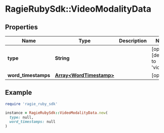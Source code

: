 # RagieRubySdk::VideoModalityData

## Properties

| Name | Type | Description | Notes |
| ---- | ---- | ----------- | ----- |
| **type** | **String** |  | [optional][default to &#39;video&#39;] |
| **word_timestamps** | [**Array&lt;WordTimestamp&gt;**](WordTimestamp.md) |  | [optional] |

## Example

```ruby
require 'ragie_ruby_sdk'

instance = RagieRubySdk::VideoModalityData.new(
  type: null,
  word_timestamps: null
)
```

